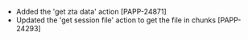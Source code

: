 - Added the 'get zta data' action [PAPP-24871]
- Updated the 'get session file' action to get the file in chunks [PAPP-24293]
